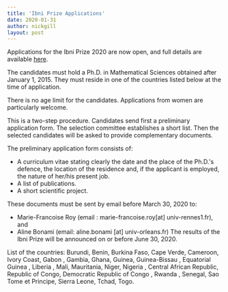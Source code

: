 ```yaml
---
title: 'Ibni Prize Applications'
date: 2020-01-31
author: nickgill
layout: post
---
```



Applications for the Ibni Prize 2020 are now open, and full details are available <a href = "http://www.univ-orleans.fr/en/prixibni/description">here</a>.

The candidates must hold a Ph.D. in Mathematical Sciences obtained after January 1, 2015. They must reside in one of the countries listed below at the time of application.

There is no age limit for the candidates. Applications from women are particularly welcome.

This is a two-step procedure. Candidates send first a preliminary application form. The selection committee establishes a short list. Then the selected candidates will be asked to provide complementary documents.

The preliminary application form consists of:
  - A curriculum vitae stating clearly the date and the place of the Ph.D.'s defence, the location of the residence and, if the applicant is employed, the nature of her/his present job.
  - A list of publications.
  - A short scientific project.
 
These documents must be sent by email before March 30, 2020 to: 
  - Marie-Francoise Roy (email : marie-francoise.roy[at] univ-rennes1.fr), and 
  - Aline Bonami (email: aline.bonami [at] univ-orleans.fr)
The results of the Ibni Prize will be announced on or before June 30, 2020.

 List of the countries: Burundi, Benin, Burkina Faso, Cape Verde, Cameroon, Ivory Coast, Gabon , Gambia, Ghana, Guinea, Guinea-Bissau , Equatorial Guinea , Liberia , Mali, Mauritania, Niger, Nigeria , Central African Republic, Republic of Congo, Democratic Republic of Congo , Rwanda , Senegal, Sao Tome et Principe, Sierra Leone, Tchad, Togo.

